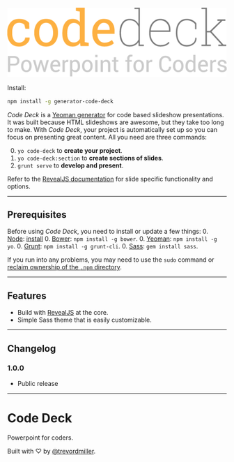![Code Deck - Powerpoint for Coders](assets/logo.png)

Install:
```bash
npm install -g generator-code-deck
```

_Code Deck_ is a [Yeoman generator](http://yeoman.io/) for code based slideshow presentations. It was built because HTML slideshows are awesome, but they take too long to make. With _Code Deck_, your project is automatically set up so you can focus on presenting great content. All you need are three commands:

0. `yo code-deck` to **create your project**.
0. `yo code-deck:section` to **create sections of slides**.
0. `grunt serve` to **develop and present**.

Refer to the [RevealJS documentation](http://lab.hakim.se/reveal-js) for slide specific functionality and options.



-------------------------------------------------------



## Prerequisites

Before using _Code Deck_, you need to install or update a few things:
0. [Node](http://nodejs.org/): [install](http://nodejs.org/)
0. [Bower](http://bower.io/): `npm install -g bower`.
0. [Yeoman](http://yeoman.io/): `npm install -g yo`.
0. [Grunt](http://gruntjs.com/): `npm install -g grunt-cli`.
0. [Sass](http://sass-lang.com/): `gem install sass`.

If you run into any problems, you may need to use the `sudo` command or [reclaim ownership of the `.npm` directory](http://stackoverflow.com/questions/16151018/npm-throws-error-without-sudo).



-------------------------------------------------------



## Features

- Build with [RevealJS](http://lab.hakim.se/reveal-js) at the core.
- Simple Sass theme that is easily customizable.



-------------------------------------------------------



## Changelog

### 1.0.0

- Public release



-------------------------------------------------------



# Code Deck
Powerpoint for coders.

Built with ♡ by [@trevordmiller](http://www.trevordmiller.com).
